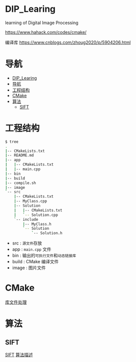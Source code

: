# DIP_Learing
learning of Digital Image Processing 


https://www.hahack.com/codes/cmake/


编译库
https://www.cnblogs.com/zhoug2020/p/5904206.html


# 导航
- [DIP_Learing](#dip_learing)
- [导航](#导航)
- [工程结构](#工程结构)
- [CMake](#cmake)
- [算法](#算法)
  - [SIFT](#sift)


# 工程结构
```bash
$ tree
.  
|-- CMakeLists.txt
|-- README.md
|-- app
|   |-- CMakeLists.txt
|   |-- main.cpp      
|-- bin
|-- build
|-- compile.sh
|-- image
`-- src
    |-- CMakeLists.txt
    |-- MyClass.cpp
    |-- Solution
    |   |-- CMakeLists.txt
    |   `-- Solution.cpp
    `-- include
        |-- MyClass.h
        `-- Solution
            `-- Solution.h
```
- src : `源文件`存放
- app : `main.cpp` 文件
- bin : 输出的`可执行文件`和`动态链接库`
- build : CMake 编译文件
- image : 图片文件






# CMake
[库文件处理](https://www.cnblogs.com/zhoug2020/p/5904206.html)
# 算法
## SIFT
[SIFT](https://mp.weixin.qq.com/s?__biz=MzUzODkxNzQzMw==&mid=2247484121&idx=1&sn=16f9e10b6e1629c62729aa115a29f5fa&chksm=fad12d8fcda6a499527b4d234f1d475ec12dfa5267cb5b5e658f7327c685387dd8ec22f87a00&scene=21#wechat_redirect)
[算法描述](https://baijiahao.baidu.com/s?id=1650694563611411654&wfr=spider&for=pc)